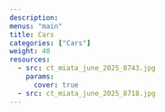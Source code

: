 ```yaml
---
description: 
menus: "main"
title: Cars
categories: ["Cars"]
weight: 40
resources:
  - src: ct_miata_june_2025_8743.jpg
    params:
      cover: true
  - src: ct_miata_june_2025_8718.jpg
---
```

